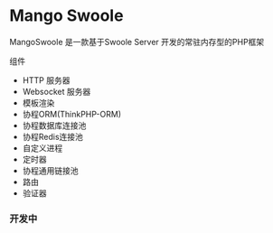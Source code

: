 
Mango Swoole
====

MangoSwoole 是一款基于Swoole Server 开发的常驻内存型的PHP框架


组件
* HTTP 服务器
* Websocket 服务器
* 模板渲染
* 协程ORM(ThinkPHP-ORM)
* 协程数据库连接池
* 协程Redis连接池
* 自定义进程
* 定时器
* 协程通用链接池
* 路由
* 验证器

### 开发中
